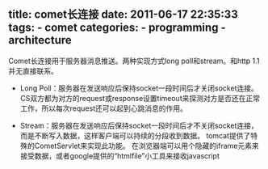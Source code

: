 title: comet长连接
date: 2011-06-17 22:35:33
tags:
	- comet
categories:
    - programming
    - architecture
---


Comet长连接用于服务器消息推送。两种实现方式long poll和stream。和http 1.1并无直接联系。
 
* Long Poll：服务器在发送响应后保持socket一段时间后才关闭socket连接。CS双方都为对方的request或response设置timeout来探测对方是否还在正常工作，所以每次request还可以起到心跳消息的作用。
 
* Stream：服务器在发送响应后保持socket一段时间后才不关闭socket连接，而是不断写入数据，这样客户端可以持续的分段收到数据。
tomcat提供了特殊的CometServlet来实现此功能。
在浏览器端可以用个隐藏的iframe元素来接受数据，或者google提供的“htmlfile”小工具来接收javascript